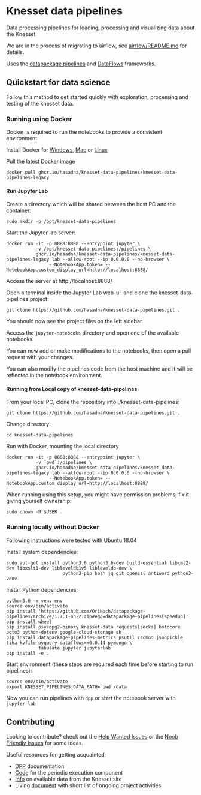 # Knesset data pipelines

Data processing pipelines for loading, processing and visualizing data about the Knesset

We are in the process of migrating to airflow, see [airflow/README.md](airflow/README.md) for details.

Uses the [datapackage pipelines](https://github.com/frictionlessdata/datapackage-pipelines) and [DataFlows](https://github.com/datahq/dataflows) frameworks.

## Quickstart for data science

Follow this method to get started quickly with exploration, processing and testing of the knesset data.

### Running using Docker

Docker is required to run the notebooks to provide a consistent environment.

Install Docker for [Windows](https://store.docker.com/editions/community/docker-ce-desktop-windows),
[Mac](https://store.docker.com/editions/community/docker-ce-desktop-mac) or [Linux](https://docs.docker.com/install/)

Pull the latest Docker image

```
docker pull ghcr.io/hasadna/knesset-data-pipelines/knesset-data-pipelines-legacy
```

#### Run Jupyter Lab

Create a directory which will be shared between the host PC and the container:

```
sudo mkdir -p /opt/knesset-data-pipelines
```

Start the Jupyter lab server:

```
docker run -it -p 8888:8888 --entrypoint jupyter \
           -v /opt/knesset-data-pipelines:/pipelines \
           ghcr.io/hasadna/knesset-data-pipelines/knesset-data-pipelines-legacy lab --allow-root --ip 0.0.0.0 --no-browser \
                --NotebookApp.token= --NotebookApp.custom_display_url=http://localhost:8888/
```

Access the server at http://localhost:8888/

Open a terminal inside the Jupyter Lab web-ui, and clone the knesset-data-pipelines project:

```
git clone https://github.com/hasadna/knesset-data-pipelines.git .
```

You should now see the project files on the left sidebar.

Access the `jupyter-notebooks` directory and open one of the available notebooks.

You can now add or make modifications to the notebooks, then open a pull request with your changes.

You can also modify the pipelines code from the host machine and it will be reflected in the notebook environment.

#### Running from Local copy of knesset-data-pipelines

From your local PC, clone the repository into ./knesset-data-pipelines:

```
git clone https://github.com/hasadna/knesset-data-pipelines.git .
```

Change directory:

```
cd knesset-data-pipelines
```

Run with Docker, mounting the local directory

```
docker run -it -p 8888:8888 --entrypoint jupyter \
           -v `pwd`:/pipelines \
           ghcr.io/hasadna/knesset-data-pipelines/knesset-data-pipelines-legacy lab --allow-root --ip 0.0.0.0 --no-browser \
                --NotebookApp.token= --NotebookApp.custom_display_url=http://localhost:8888/
```

When running using this setup, you might have permission problems, fix it giving yourself ownership:

```
sudo chown -R $USER . 
```

### Running locally without Docker

Following instructions were tested with Ubuntu 18.04

Install system dependencies:

```
sudo apt-get install python3.6 python3.6-dev build-essential libxml2-dev libxslt1-dev libleveldb1v5 libleveldb-dev \
                     python3-pip bash jq git openssl antiword python3-venv
```

Install Python dependencies:

```
python3.6 -m venv env
source env/bin/activate
pip install 'https://github.com/OriHoch/datapackage-pipelines/archive/1.7.1-oh-2.zip#egg=datapackage-pipelines[speedup]'
pip install wheel
pip install psycopg2-binary knesset-data requests[socks] botocore boto3 python-dotenv google-cloud-storage sh
pip install datapackage-pipelines-metrics psutil crcmod jsonpickle tika kvfile pyquery dataflows==0.0.14 pymongo \
            tabulate jupyter jupyterlab
pip install -e .
```

Start environment (these steps are required each time before starting to run pipelines):

```
source env/bin/activate
export KNESSET_PIPELINES_DATA_PATH=`pwd`/data
```

Now you can run pipelines with `dpp` or start the notebook server with `jupyter lab`

## Contributing

Looking to contribute? check out the [Help Wanted Issues](https://github.com/hasadna/knesset-data-pipelines/issues?q=is%3Aissue+is%3Aopen+label%3A%22help+wanted%22) or the [Noob Friendly Issues](https://github.com/hasadna/knesset-data-pipelines/issues?q=is%3Aissue+is%3Aopen+label%3A%22noob+friendly%22) for some ideas.

Useful resources for getting acquainted:
* [DPP](https://github.com/frictionlessdata/datapackage-pipelines) documentation
* [Code](https://github.com/OriHoch/knesset-data-k8s) for the periodic execution component
* [Info](http://main.knesset.gov.il/Activity/Info/Pages/Databases.aspx) on available data from the Knesset site
* Living [document](https://docs.google.com/document/d/1eeQRrpGYuEJKAAtShPbjFn6i2f_UmQgg1caMTEs93ic/edit) with short list of ongoing project activities

